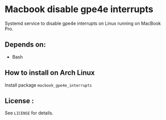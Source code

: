 # Macbook disable gpe4e interrupts

Systemd service to disable gpe4e interrupts on Linux running on MacBook Pro.


## Depends on:

 * Bash


## How to install on Arch Linux

Install package `macbook_gpe4e_interrupts`

## License :

See `LICENSE` for details.